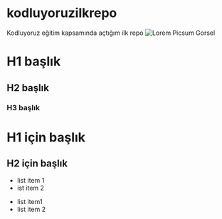 # kodluyoruzilkrepo
Kodluyoruz eğitim kapsamında açtığım ilk repo
![Lorem Picsum Gorsel](https://picsum.photos/200/300)
# H1 başlık
## H2 başlık
### H3 başlık
H1 için başlık
=
H2 için başlık
-   
- list item 1
- ist item 2
* list item1
* list item 2
